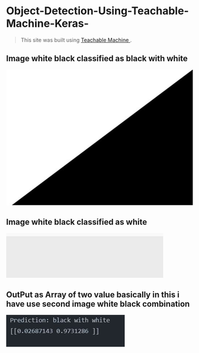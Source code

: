 # Object-Detection-Using-Teachable-Machine-Keras-


>This site was built using [Teachable Machine ](https://teachablemachine.withgoogle.com/).



## Image white black classified as black with white
![This is an image](https://github.com/AMEERAZAM08/Object-Detection-Using-Teachable-Machine-Keras-/blob/6af9ab11e53fbcd8f28171de6d421b7c7140a82a/Capture1.JPG)

## Image white black classified as  white
![This is an image](https://github.com/AMEERAZAM08/Object-Detection-Using-Teachable-Machine-Keras-/blob/6af9ab11e53fbcd8f28171de6d421b7c7140a82a/Capture.JPG)

## OutPut as Array of two value basically in this i have use second image white black combination
![This is an image](Capture3.JPG)

